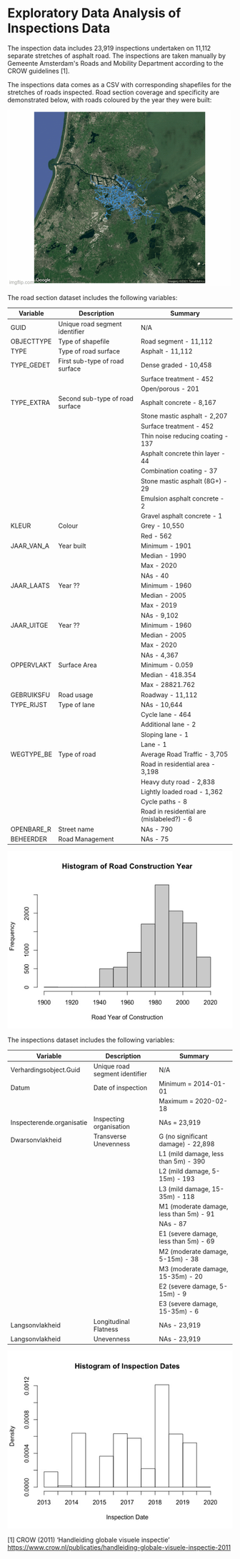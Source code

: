 # Exploratory Data Analysis of Inspections Data

The inspection data includes 23,919 inspections undertaken on 11,112 separate stretches of asphalt road. The inspections are taken manually by Gemeente Amsterdam's Roads and Mobility Department according to the CROW guidelines [1].

The inspections data comes as a CSV with corresponding shapefiles for the stretches of roads inspected. Road section coverage and specificity are demonstrated below, with roads coloured by the year they were built:

![](https://github.com/Amsterdam-Internships/Road-Condition-Monitoring/blob/main/media/roads.gif)

The road section dataset includes the following variables:

| Variable  | Description | Summary |
| ------------- | ------------- | ------------- |
| GUID | Unique road segment identifier  | N/A  |
| OBJECTTYPE  | Type of shapefile | Road segment - 11,112 |
| TYPE  | Type of road surface | Asphalt - 11,112 |
| TYPE_GEDET  | First sub-type of road surface | Dense graded - 10,458 |
|   |  | Surface treatment - 452 |
|   |  | Open/porous - 201 |
| TYPE_EXTRA  | Second sub-type of road surface | Asphalt concrete - 8,167 |
|   |  | Stone mastic asphalt - 2,207 |
|   |  | Surface treatment - 452 |
|   |  | Thin noise reducing coating - 137 |
|   |  | Asphalt concrete thin layer - 44 |
|   |  | Combination coating - 37 |
|   |  | Stone mastic asphalt (8G+) - 29 |
|   |  | Emulsion asphalt concrete - 2 |
|   |  | Gravel asphalt concrete - 1 |
| KLEUR | Colour | Grey - 10,550 |
|   |  | Red - 562 |
| JAAR_VAN_A | Year built | Minimum - 1901 |
|  |  | Median - 1990 |
|  |  | Max - 2020 |
|  |  | NAs - 40 |
| JAAR_LAATS | Year ?? | Minimum - 1960 |
|  |  | Median - 2005 |
|  |  | Max - 2019 |
|  |  | NAs - 9,102 |
| JAAR_UITGE | Year ?? | Minimum - 1960 |
|  |  | Median - 2005 |
|  |  | Max - 2020 |
|  |  | NAs - 4,367 |
| OPPERVLAKT | Surface Area | Minimum - 0.059 |
|  |  | Median - 418.354 |
|  |  | Max - 28821.762 |
| GEBRUIKSFU  | Road usage | Roadway - 11,112 |
| TYPE_RIJST  | Type of lane | NAs - 10,644 |
| | | Cycle lane - 464 |
| | | Additional lane - 2 |
| | | Sloping lane - 1 |
| | | Lane - 1 |
| WEGTYPE_BE  | Type of road | Average Road Traffic - 3,705 |
| | | Road in residential area - 3,198 |
| | | Heavy duty road - 2,838 |
| | | Lightly loaded road - 1,362 |
| | | Cycle paths - 8 |
| | | Road in residential are (mislabeled?) - 6 |
| OPENBARE_R  | Street name | NAs - 790 |
| BEHEERDER  | Road Management | NAs - 75 |

![](https://github.com/Amsterdam-Internships/Road-Condition-Monitoring/blob/main/media/road-construction-year-hist.jpeg)

The inspections dataset includes the following variables:

| Variable  | Description | Summary |
| ------------- | ------------- | ------------- |
| Verhardingsobject.Guid | Unique road segment identifier  | N/A  |
| Datum  | Date of inspection  | Minimum = 2014-01-01  |
|   |   | Maximum = 2020-02-18  |
| Inspecterende.organisatie  | Inspecting organisation | NAs = 23,919  |
| Dwarsonvlakheid  | Transverse Unevenness | G (no significant damage) - 22,898  |
|   |  | L1 (mild damage, less than 5m) - 390  |
|   |  | L2 (mild damage, 5-15m) - 193  |
|   |  | L3 (mild damage, 15-35m) - 118  |
|   |  | M1 (moderate damage, less than 5m) - 91  |
|   |  | NAs - 87  |
|   |  | E1 (severe damage, less than 5m) - 69  |
|   |  | M2 (moderate damage, 5-15m) - 38  |
|   |  | M3 (moderate damage, 15-35m) - 20  |
|   |  | E2 (severe damage, 5-15m) - 9  |
|   |  | E3 (severe damage, 15-35m) - 6  |
| Langsonvlakheid  | Longitudinal Flatness | NAs - 23,919  |
| Langsonvlakheid  | Unevenness | NAs - 23,919  |


![](https://github.com/Amsterdam-Internships/Road-Condition-Monitoring/blob/main/media/inspection-date-hist.jpeg)

[1] CROW (2011) ‘Handleiding globale visuele inspectie’ https://www.crow.nl/publicaties/handleiding-globale-visuele-inspectie-2011
